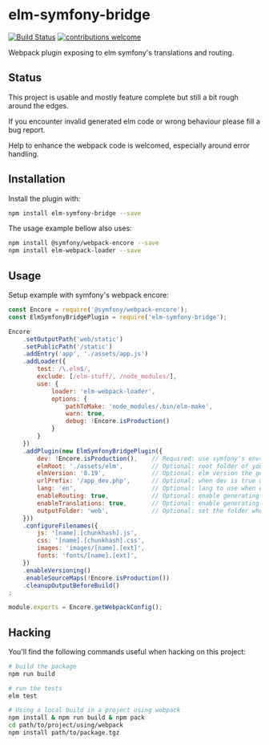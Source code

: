 # elm-symfony-bridge

[![Build Status](https://travis-ci.org/mdevlamynck/elm-symfony-bridge.svg?branch=master)](https://travis-ci.org/mdevlamynck/elm-symfony-bridge)
[![contributions welcome](https://img.shields.io/badge/contributions-welcome-brightgreen.svg?style=flat)](https://github.com/mdevlamynck/elm-symfony-bridge/issues)

Webpack plugin exposing to elm symfony's translations and routing.

## Status

This project is usable and mostly feature complete but still a bit rough around the edges.

If you encounter invalid generated elm code or wrong behaviour please fill a bug report.

Help to enhance the webpack code is welcomed, especially around error handling.

## Installation

Install the plugin with:

```bash
npm install elm-symfony-bridge --save
```

The usage example bellow also uses:
```bash
npm install @symfony/webpack-encore --save
npm install elm-webpack-loader --save
```

## Usage

Setup example with symfony's webpack encore:

```js
const Encore = require('@symfony/webpack-encore');
const ElmSymfonyBridgePlugin = require('elm-symfony-bridge');

Encore
    .setOutputPath('web/static')
    .setPublicPath('/static')
    .addEntry('app', './assets/app.js')
    .addLoader({
        test: /\.elm$/,
        exclude: [/elm-stuff/, /node_modules/],
        use: {
            loader: 'elm-webpack-loader',
            options: {
                pathToMake: 'node_modules/.bin/elm-make',
                warn: true,
                debug: !Encore.isProduction()
            }
        }
    })
    .addPlugin(new ElmSymfonyBridgePlugin({
        dev: !Encore.isProduction(),    // Required: use symfony's env=dev or env=prod
        elmRoot: './assets/elm',        // Optional: root folder of your elm code, defaults to '/assets/elm'
        elmVersion: '0.19',             // Optional: elm version the generated code should be compatible with, defaults to '0.19', available '0.19' and '0.18'
        urlPrefix: '/app_dev.php',      // Optional: when dev is true which prefix to use when generating urls, defaults to '/app_dev.php'
        lang: 'en',                     // Optional: lang to use when exporting translations, defaults to 'en'
        enableRouting: true,            // Optional: enable generating routes, defaults to true
        enableTranslations: true,       // Optional: enable generating translations, defaults to true
        outputFolder: 'web',            // Optional: set the folder where content is generated ('web' for symfony < 4 and 'public' for symfony >= 4)
    }))
    .configureFilenames({
        js: '[name].[chunkhash].js',
        css: '[name].[chunkhash].css',
        images: 'images/[name].[ext]',
        fonts: 'fonts/[name].[ext]',
    })
    .enableVersioning()
    .enableSourceMaps(!Encore.isProduction())
    .cleanupOutputBeforeBuild()
;

module.exports = Encore.getWebpackConfig();
```

## Hacking

You'll find the following commands useful when hacking on this project:

```bash
# build the package
npm run build

# run the tests
elm test

# Using a local build in a project using webpack
npm install & npm run build & npm pack
cd path/to/project/using/webpack
npm install path/to/package.tgz
```

